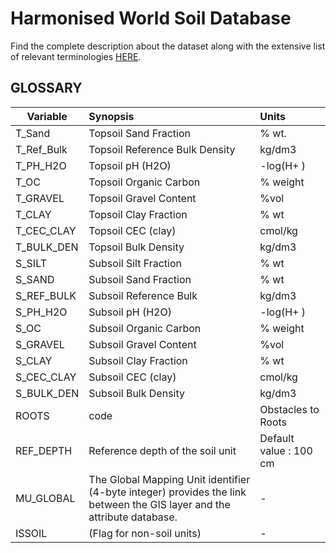 # Harmonised World Soil Database
Find the complete description about the dataset along with the extensive list of relevant terminologies [HERE](https://esdac.jrc.ec.europa.eu/ESDB_Archive/Soil_Data/Docs_GlobalData/Harmonized_World_Soi_Database_v1.2.pdf).
## GLOSSARY
| Variable  | Synopsis | Units |
|----------|:-------------|:--------|
| T_Sand | Topsoil Sand Fraction | % wt. | 
| T_Ref_Bulk | Topsoil Reference Bulk Density | kg/dm3 | 
| T_PH_H2O | Topsoil pH (H2O) | -log(H+ ) |
| T_OC | Topsoil Organic Carbon | % weight | 
| T_GRAVEL | Topsoil Gravel Content | %vol |
| T_CLAY | Topsoil Clay Fraction | % wt |
| T_CEC_CLAY | Topsoil CEC (clay) | cmol/kg |
| T_BULK_DEN | Topsoil Bulk Density | kg/dm3 |
| S_SILT | Subsoil Silt Fraction | % wt |
| S_SAND | Subsoil Sand Fraction | % wt |
| S_REF_BULK | Subsoil Reference Bulk | kg/dm3 |
| S_PH_H2O | Subsoil pH (H2O) | -log(H+ ) |
| S_OC | Subsoil Organic Carbon | % weight |
| S_GRAVEL | Subsoil Gravel Content | %vol |
| S_CLAY | Subsoil Clay Fraction | % wt |
| S_CEC_CLAY | Subsoil CEC (clay) | cmol/kg |
| S_BULK_DEN | Subsoil Bulk Density | kg/dm3 |
| ROOTS | code  | Obstacles to Roots |
| REF_DEPTH | Reference depth of the soil unit | Default value : 100 cm |
| MU_GLOBAL | The Global Mapping Unit identifier (4-byte integer) provides the link between the GIS layer and the attribute database. | - |
| ISSOIL | (Flag for non-soil units) | - |

